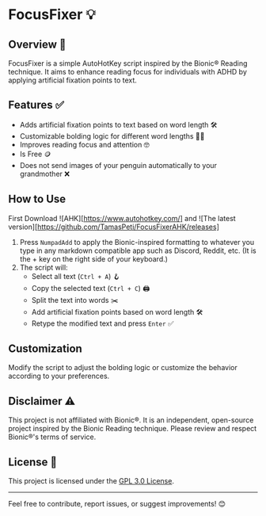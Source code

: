 # FocusFixer 💡

## Overview 📘

FocusFixer is a simple AutoHotKey script inspired by the Bionic® Reading technique. It aims to enhance reading focus for individuals with ADHD by applying artificial fixation points to text.

## Features ✅

- Adds artificial fixation points to text based on word length 🛠️
- Customizable bolding logic for different word lengths 👷‍♂️
- Improves reading focus and attention 🤓
- Is Free 🪙
- Does not send images of your penguin automatically to your grandmother ❌

## How to Use

First Download ![AHK][https://www.autohotkey.com/] and ![The latest version][https://github.com/TamasPeti/FocusFixerAHK/releases]

1. Press `NumpadAdd` to apply the Bionic-inspired formatting to whatever you type in any markdown compatible app
   such as Discord, Reddit, etc. (It is the + key on the right side of your keyboard.) 
2. The script will:
   - Select all text (`Ctrl + A`) 🪝
   - Copy the selected text (`Ctrl + C`) 🖨️
   - Split the text into words ✂️
   - Add artificial fixation points based on word length 🛠️
   - Retype the modified text and press `Enter` ✅

## Customization

Modify the script to adjust the bolding logic or customize the behavior according to your preferences.

## Disclaimer ⚠️

This project is not affiliated with Bionic®. It is an independent, open-source project inspired by the Bionic Reading technique. Please review and respect Bionic®'s terms of service.

## License 📜

This project is licensed under the [GPL 3.0 License](LICENSE.md).

---

Feel free to contribute, report issues, or suggest improvements! 😊
